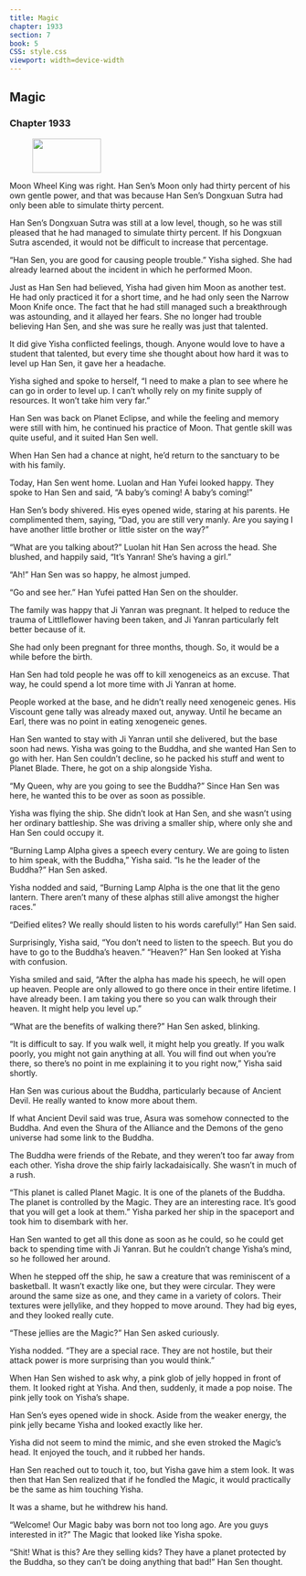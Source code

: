 ```yaml
---
title: Magic
chapter: 1933
section: 7
book: 5
CSS: style.css
viewport: width=device-width
---
```


## Magic

### Chapter 1933

<figure>
	<img src="../Images/gem.gif" alt="" id="gem" width="120" height="60" />
</figure>

Moon Wheel King was right. Han Sen’s Moon only had thirty percent of his own gentle power, and that was because Han Sen’s Dongxuan Sutra had only been able to simulate thirty percent.

Han Sen’s Dongxuan Sutra was still at a low level, though, so he was still pleased that he had managed to simulate thirty percent. If his Dongxuan Sutra ascended, it would not be difficult to increase that percentage.

“Han Sen, you are good for causing people trouble.” Yisha sighed. She had already learned about the incident in which he performed Moon.

Just as Han Sen had believed, Yisha had given him Moon as another test. He had only practiced it for a short time, and he had only seen the Narrow Moon Knife once. The fact that he had still managed such a breakthrough was astounding, and it allayed her fears. She no longer had trouble believing Han Sen, and she was sure he really was just that talented.

It did give Yisha conflicted feelings, though. Anyone would love to have a student that talented, but every time she thought about how hard it was to level up Han Sen, it gave her a headache.

Yisha sighed and spoke to herself, “I need to make a plan to see where he can go in order to level up. I can’t wholly rely on my finite supply of resources. It won’t take him very far.”

Han Sen was back on Planet Eclipse, and while the feeling and memory were still with him, he continued his practice of Moon. That gentle skill was quite useful, and it suited Han Sen well.

When Han Sen had a chance at night, he’d return to the sanctuary to be with his family.

Today, Han Sen went home. Luolan and Han Yufei looked happy. They spoke to Han Sen and said, “A baby’s coming! A baby’s coming!”

Han Sen’s body shivered. His eyes opened wide, staring at his parents. He complimented them, saying, “Dad, you are still very manly. Are you saying I have another little brother or little sister on the way?”

“What are you talking about?” Luolan hit Han Sen across the head. She blushed, and happily said, “It’s Yanran! She’s having a girl.”

“Ah!” Han Sen was so happy, he almost jumped.

“Go and see her.” Han Yufei patted Han Sen on the shoulder.

The family was happy that Ji Yanran was pregnant. It helped to reduce the trauma of Littlleflower having been taken, and Ji Yanran particularly felt better because of it.

She had only been pregnant for three months, though. So, it would be a while before the birth.

Han Sen had told people he was off to kill xenogeneics as an excuse. That way, he could spend a lot more time with Ji Yanran at home.

People worked at the base, and he didn’t really need xenogeneic genes. His Viscount gene tally was already maxed out, anyway. Until he became an Earl, there was no point in eating xenogeneic genes.

Han Sen wanted to stay with Ji Yanran until she delivered, but the base soon had news. Yisha was going to the Buddha, and she wanted Han Sen to go with her. Han Sen couldn’t decline, so he packed his stuff and went to Planet Blade. There, he got on a ship alongside Yisha.

“My Queen, why are you going to see the Buddha?” Since Han Sen was here, he wanted this to be over as soon as possible.

Yisha was flying the ship. She didn’t look at Han Sen, and she wasn’t using her ordinary battleship. She was driving a smaller ship, where only she and Han Sen could occupy it.

“Burning Lamp Alpha gives a speech every century. We are going to listen to him speak, with the Buddha,” Yisha said. “Is he the leader of the Buddha?” Han Sen asked.

Yisha nodded and said, “Burning Lamp Alpha is the one that lit the geno lantern. There aren’t many of these alphas still alive amongst the higher races.”

“Deified elites? We really should listen to his words carefully!” Han Sen said.

Surprisingly, Yisha said, “You don’t need to listen to the speech. But you do have to go to the Buddha’s heaven.” “Heaven?” Han Sen looked at Yisha with confusion.

Yisha smiled and said, “After the alpha has made his speech, he will open up heaven. People are only allowed to go there once in their entire lifetime. I have already been. I am taking you there so you can walk through their heaven. It might help you level up.”

“What are the benefits of walking there?” Han Sen asked, blinking.

“It is difficult to say. If you walk well, it might help you greatly. If you walk poorly, you might not gain anything at all. You will find out when you’re there, so there’s no point in me explaining it to you right now,” Yisha said shortly.

Han Sen was curious about the Buddha, particularly because of Ancient Devil. He really wanted to know more about them.

If what Ancient Devil said was true, Asura was somehow connected to the Buddha. And even the Shura of the Alliance and the Demons of the geno universe had some link to the Buddha.

The Buddha were friends of the Rebate, and they weren’t too far away from each other. Yisha drove the ship fairly lackadaisically. She wasn’t in much of a rush.

“This planet is called Planet Magic. It is one of the planets of the Buddha. The planet is controlled by the Magic. They are an interesting race. It’s good that you will get a look at them.” Yisha parked her ship in the spaceport and took him to disembark with her.

Han Sen wanted to get all this done as soon as he could, so he could get back to spending time with Ji Yanran. But he couldn’t change Yisha’s mind, so he followed her around.

When he stepped off the ship, he saw a creature that was reminiscent of a basketball. It wasn’t exactly like one, but they were circular. They were around the same size as one, and they came in a variety of colors. Their textures were jellylike, and they hopped to move around. They had big eyes, and they looked really cute.

“These jellies are the Magic?” Han Sen asked curiously.

Yisha nodded. “They are a special race. They are not hostile, but their attack power is more surprising than you would think.”

When Han Sen wished to ask why, a pink glob of jelly hopped in front of them. It looked right at Yisha. And then, suddenly, it made a pop noise. The pink jelly took on Yisha’s shape.

Han Sen’s eyes opened wide in shock. Aside from the weaker energy, the pink jelly became Yisha and looked exactly like her.

Yisha did not seem to mind the mimic, and she even stroked the Magic’s head. It enjoyed the touch, and it rubbed her hands.

Han Sen reached out to touch it, too, but Yisha gave him a stem look. It was then that Han Sen realized that if he fondled the Magic, it would practically be the same as him touching Yisha.

It was a shame, but he withdrew his hand.

“Welcome! Our Magic baby was born not too long ago. Are you guys interested in it?” The Magic that looked like Yisha spoke.

“Shit! What is this? Are they selling kids? They have a planet protected by the Buddha, so they can’t be doing anything that bad!” Han Sen thought.